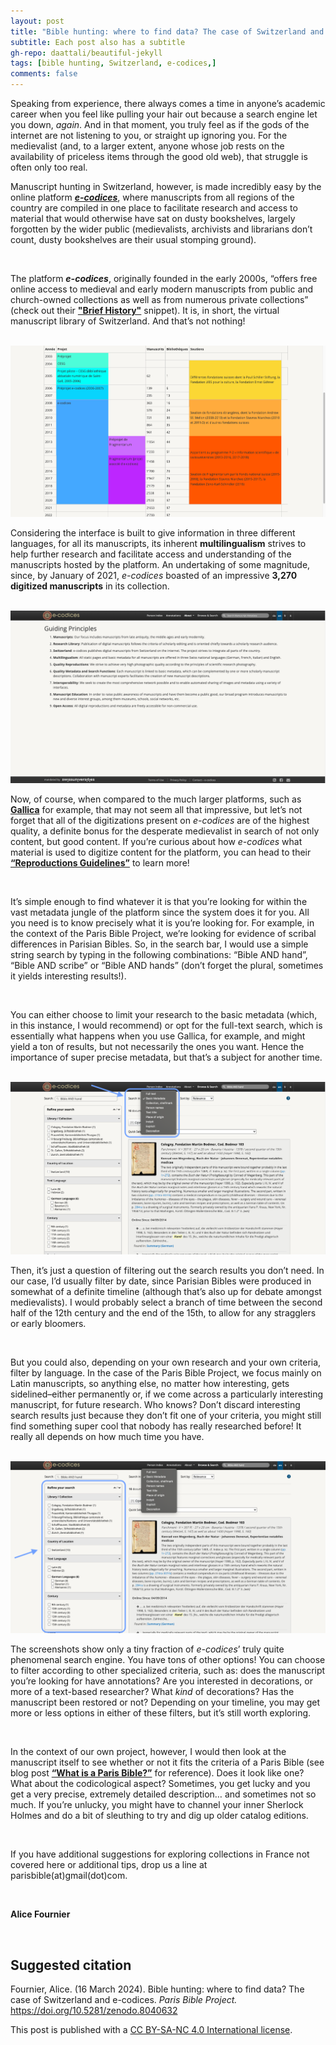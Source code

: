```yaml
---
layout: post
title: "Bible hunting: where to find data? The case of Switzerland and e-codices."
subtitle: Each post also has a subtitle
gh-repo: daattali/beautiful-jekyll
tags: [bible hunting, Switzerland, e-codices,]
comments: false
---
```


Speaking from experience, there always comes a time in anyone’s academic career when you feel like pulling your hair out because a search engine let you down, *again*. And in that moment, you truly feel as if the gods of the internet are not listening to you, or straight up ignoring you. For the medievalist (and, to a larger extent, anyone whose job rests on the availability of priceless items through the good old web), that struggle is often only too real.


Manuscript hunting in Switzerland, however, is made incredibly easy by the online platform [***e-codices***](https://www.e-codices.unifr.ch/en), where manuscripts from all regions of the country are compiled in one place to facilitate research and access to material that would otherwise have sat on dusty bookshelves, largely forgotten by the wider public (medievalists, archivists and librarians don’t count, dusty bookshelves are their usual stomping ground).

<br>

The platform ***e-codices***, originally founded in the early 2000s, “offers free online access to medieval and early modern manuscripts from public and church-owned collections as well as from numerous private collections” (check out their [**"Brief History"**](https://www.e-codices.unifr.ch/en/about/history) snippet). It is, in short, the virtual manuscript library of Switzerland. And that’s not nothing! 

<br>

<img src="/assets/E-codices_BriefHistory_screenshot copy.png">

<br>

Considering the interface is built to give information in three different languages, for all its manuscripts, its inherent **multilingualism** strives to help further research and facilitate access and understanding of the manuscripts hosted by the platform. An undertaking of some magnitude, since, by January of 2021, *e-codices* boasted of an impressive **3,270 digitized manuscripts** in its collection. 

<br>

<img src="/assets/E-codices_GuidingPrinciples_Screenshot copy.png">

<br>

Now, of course, when compared to the much larger platforms, such as [**Gallica**](https://gallica.bnf.fr/accueil/en/content/accueil-en?mode=desktop) for example, that may not seem all that impressive, but let’s not forget that all of the digitizations present on *e-codices* are of the highest quality, a definite bonus for the desperate medievalist in search of not only content, but good content. If you’re curious about how *e-codices* what material is used to digitize content for the platform, you can head to their [**“Reproductions Guidelines”**](https://www.e-codices.unifr.ch/en/about/imaging) to learn more!

<br>

It’s simple enough to find whatever it is that you’re looking for within the vast metadata jungle of the platform since the system does it for you. All you need is to know precisely what it is you’re looking for. For example, in the context of the Paris Bible Project, we’re looking for evidence of scribal differences in Parisian Bibles. So, in the search bar, I would use a simple string search by typing in the following combinations: “Bible AND hand”, “Bible AND scribe” or “Bible AND hands” (don’t forget the plural, sometimes it yields interesting results!).

<br>

You can either choose to limit your research to the basic metadata (which, in this instance, I would recommend) or opt for the full-text search, which is essentially what happens when you use Gallica, for example, and might yield a ton of results, but not necessarily the ones you want. Hence the importance of super precise metadata, but that’s a subject for another time.

<br>

<img src="/assets/E-codices_SearchFunctions_Screenshot 1 copy.png">

<br>

Then, it’s just a question of filtering out the search results you don’t need. In our case, I’d usually filter by date, since Parisian Bibles were produced in somewhat of a definite timeline (although that’s also up for debate amongst medievalists). I would probably select a branch of time between the second half of the 12th century and the end of the 15th, to allow for any stragglers or early bloomers. 

<br>

But you could also, depending on your own research and your own criteria, filter by language. In the case of the Paris Bible Project, we focus mainly on Latin manuscripts, so anything else, no matter how interesting, gets sidelined–either permanently or, if we come across a particularly interesting manuscript, for future research. Who knows? Don’t discard interesting search results just because they don’t fit one of your criteria, you might still find something super cool that nobody has really researched before! It really all depends on how much time you have.

<br>

<img src="/assets/E-codices_SearchFunctions_Screenshot 2 copy.png">

<br>

The screenshots show only a tiny fraction of *e-codices*’ truly quite phenomenal search engine. You have tons of other options! You can choose to filter according to other specialized criteria, such as: does the manuscript you’re looking for have annotations? Are you interested in decorations, or more of a text-based researcher? What *kind* of decorations? Has the manuscript been restored or not? Depending on your timeline, you may get more or less options in either of these filters, but it’s still worth exploring.

<br>

In the context of our own project, however, I would then look at the manuscript itself to see whether or not it fits the criteria of a Paris Bible (see blog post [**“What is a Paris Bible?”**](https://parisbible.github.io/2021-06-15-what_is_PB/) for reference). Does it look like one? What about the codicological aspect? Sometimes, you get lucky and you get a very precise, extremely detailed description… and sometimes not so much. If you’re unlucky, you might have to channel your inner Sherlock Holmes and do a bit of sleuthing to try and dig up older catalog editions.

<br>

If you have additional suggestions for exploring collections in France not covered here or additional tips, drop us a line at parisbible(at)gmail(dot)com. 

<br>

**Alice Fournier**

<br>

## **Suggested citation**

Fournier, Alice. (16 March 2024). Bible hunting: where to find data? The case of Switzerland and e-codices. *Paris Bible Project.* https://doi.org/10.5281/zenodo.8040632

This post is published with a [CC BY-SA-NC 4.0 International license](https://creativecommons.org/licenses/by-nc-sa/4.0/).
